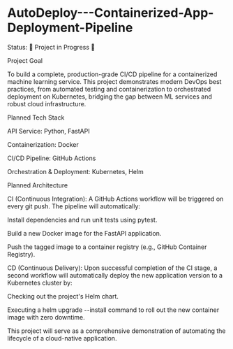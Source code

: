 # AutoDeploy---Containerized-App-Deployment-Pipeline
Status: 🚧 Project in Progress 🚧

Project Goal

To build a complete, production-grade CI/CD pipeline for a containerized machine learning service. This project demonstrates modern DevOps best practices, from automated testing and containerization to orchestrated deployment on Kubernetes, bridging the gap between ML services and robust cloud infrastructure.

Planned Tech Stack

API Service: Python, FastAPI

Containerization: Docker

CI/CD Pipeline: GitHub Actions

Orchestration & Deployment: Kubernetes, Helm

Planned Architecture

CI (Continuous Integration): A GitHub Actions workflow will be triggered on every git push. The pipeline will automatically:

Install dependencies and run unit tests using pytest.

Build a new Docker image for the FastAPI application.

Push the tagged image to a container registry (e.g., GitHub Container Registry).

CD (Continuous Delivery): Upon successful completion of the CI stage, a second workflow will automatically deploy the new application version to a Kubernetes cluster by:

Checking out the project's Helm chart.

Executing a helm upgrade --install command to roll out the new container image with zero downtime.

This project will serve as a comprehensive demonstration of automating the lifecycle of a cloud-native application.
